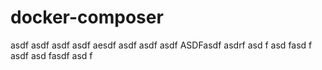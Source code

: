 # docker-composer
asdf
asdf 
asdf asdf aesdf asdf asdf asdf ASDFasdf  asdrf asd f asd fasd f asdf asd fasdf asd f
